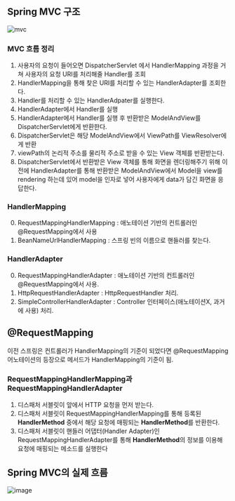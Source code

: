 ## Spring MVC 구조

![mvc](https://user-images.githubusercontent.com/66157892/147829522-b9b81d73-f3c2-40ec-9309-06a4e966e1f9.PNG)

### MVC 흐름 정리
1. 사용자의 요청이 들어오면 DispatcherServlet 에서 HandlerMapping 과정을 거쳐 사용자의 요청 URI를 처리해줄 Handler를 조회
2. HandlerMapping을 통해 찾은 URI를 처리할 수 있는 HandlerAdapter를 조회한다.
3. Handler를 처리할 수 있는 HandlerAdpater를 실행한다.
4. HandlerAdapter에서 Handler를 실행
5. HandlerAdapter에서 Handler를 실행 후 반환받은 ModelAndView를 DispatcherServlet에게 반환한다.
6. DispatcherServlet은 해당 ModelAndView에서 ViewPath를 ViewResolver에게 반환
7. viewPath의 논리적 주소를 물리적 주소로 받을 수 있는 View 객체를 반환받는다.
8. DispatcherServlet에서 반환받은 View 객체를 통해 화면을 렌더링해주기 위해 이전에 HandlerAdapter를 통해 반환받은 ModelAndView에서 Model을 view를 rendering 하는데 있어 model을 인자로 넣어 사용자에게 data가 담긴 화면을 응답한다. 

### HandlerMapping
0. RequestMappingHandlerMapping : 애노테이션 기반의 컨트롤러인 @RequestMapping에서 사용<br>
1. BeanNameUrlHandlerMapping : 스프링 빈의 이름으로 핸들러를 찾는다.<br>

### HandlerAdapter
0. RequestMappingHandlerAdapter : 애노테이션 기반의 컨트롤러인 @RequestMapping에서 사용.<br>
1. HttpRequestHandlerAdapter : HttpRequestHandler 처리.<br>
2. SimpleControllerHandlerAdapter : Controller 인터페이스(애노테이션X, 과거에 사용) 처리.<br>

## @RequestMapping
이전 스프링은 컨트롤러가 HandlerMapping의 기준이 되었다면 @RequestMapping 어노테이션의 등장으로 메서드가 HandlerMapping의 기준이 됨.

### RequestMappingHandlerMapping과 RequestMappingHandlerAdapter
1. 디스패처 서블릿이 앞에서 HTTP 요청을 먼저 받는다.
2. 디스패처 서블릿이 RequestMappingHandlerMapping를 통해 등록된 <b>HandlerMethod</b> 중에서 해당 요청에 매핑되는 <b>HandlerMethod</b>를 반환한다.
3. 디스패처 서블릿이 핸들러 어댑터(Handler Adapter)인 RequestMappingHandlerAdapter를 통해 <b>HandlerMethod</b>의 정보를 이용해 요청에 매핑되는 메소드를 실행한다

## Spring MVC의 실제 흐름
![image](https://user-images.githubusercontent.com/66157892/147830527-efbfc842-1378-4d69-8fb9-c543f3bf6ff4.png)
